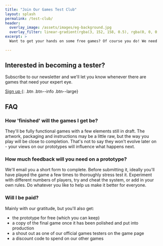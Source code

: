 ```yaml
---
title: "Join Our Games Test Club"
layout: splash
permalink: /test-club/
header:
  overlay_image: /assets/images/eg-background.jpg
  overlay_filter: linear-gradient(rgba(3, 152, 158, 0.5), rgba(0, 0, 0, 0.5))
excerpt: >
  Want to get your hands on some free games? Of course you do! We need people to help turn our prototypes into perfect products.
  
---
```


## Interested in becoming a tester?

Subscribe to our newsletter and we'll let you know whenever there are games that need your expert eye.

[Sign up <i class="fa fa-angle-right"></i>](https://exclaimgames.substack.com){: .btn .btn--info .btn--large}

## FAQ

### How 'finished' will the games I get be?

They'll be fully functional games with a few elements still in draft. The artwork, packaging and instructions may be a little raw, but the way you play will be close to completion. That's not to say they won't evolve later on - your views on our prototypes will influence what happens next.

### How much feedback will you need on a prototype?

We'll email you a short form to complete. Before submitting it, ideally you'll have played the game a few times to thoroughly stress test it. Experiment with different numbers of players, try and cheat the system, or add in your own rules. Do whatever you like to help us make it better for everyone.

### Will I be paid?

Mainly with our gratitude, but you'll also get:

  * the prototype for free (which you can keep)
  * a copy of the final game once it has been polished and put into production
  * a shout out as one of our official games testers on the game page
  * a discount code to spend on our other games
